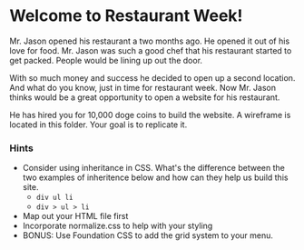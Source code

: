 # Welcome to Restaurant Week!

Mr. Jason opened his restaurant a two months ago. He opened it out of his love for food. Mr. Jason was such a good chef that his restaurant started to get packed. People would be lining up out the door. 

With so much money and success he decided to open up a second location. And what do you know, just in time for restaurant week. Now Mr. Jason thinks would be a great opportunity to open a website for his restaurant.

He has hired you for 10,000 doge coins to build the website. A wireframe is located in this folder. Your goal is to replicate it. 

### Hints

* Consider using inheritance in CSS. What's the difference between the two examples of inheritence below and how can they help us build this site.
	* `div ul li`
	* `div > ul > li`
* Map out your HTML file first
* Incorporate normalize.css to help with your styling
* BONUS: Use Foundation CSS to add the grid system to your menu. 
